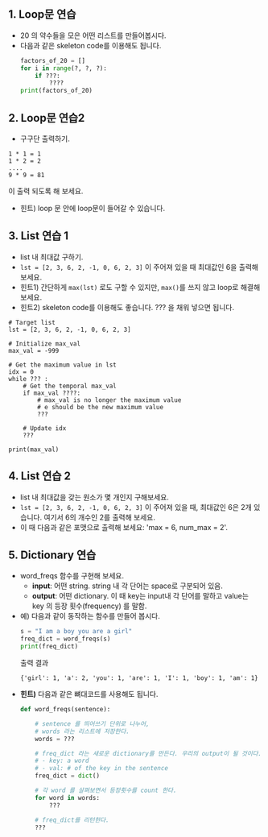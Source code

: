 ## 1. Loop문 연습
- 20 의 약수들을 모은 어떤 리스트를 만들어봅시다.
- 다음과 같은 skeleton code를 이용해도 됩니다.
	```python
	factors_of_20 = []
	for i in range(?, ?, ?):
	    if ???:
	        ????
	print(factors_of_20)
	```

## 2. Loop문 연습2
- 구구단 출력하기.
```
1 * 1 = 1
1 * 2 = 2
....
9 * 9 = 81
```
이 출력 되도록 해 보세요.

- 힌트) loop 문 안에 loop문이 들어갈 수 있습니다.

## 3. List 연습 1
- list 내 최대값 구하기. 
- `lst = [2, 3, 6, 2, -1, 0, 6, 2, 3]` 이 주어져 있을 때 최대값인 6을 출력해보세요.
- 힌트1) 간단하게 `max(lst)` 로도 구할 수 있지만, `max()`를 쓰지 않고 loop로 해결해 보세요.
- 힌트2) skeleton code를 이용해도 좋습니다. ??? 을 채워 넣으면 됩니다.

```
# Target list
lst = [2, 3, 6, 2, -1, 0, 6, 2, 3]

# Initialize max_val
max_val = -999

# Get the maximum value in lst
idx = 0
while ??? :
    # Get the temporal max_val
    if max_val ????:
        # max_val is no longer the maximum value
        # e should be the new maximum value
        ???
	
    # Update idx
    ???

print(max_val)
```

## 4. List 연습 2
- list 내 최대값을 갖는 원소가 몇 개인지 구해보세요.
- `lst = [2, 3, 6, 2, -1, 0, 6, 2, 3]` 이 주어져 있을 때, 최대값인 6은 2개 있습니다. 여기서 6의 개수인 2를 출력해 보세요.
- 이 때 다음과 같은 포맷으로 출력해 보세요: 'max = 6, num_max = 2'.

## 5. Dictionary 연습
- word_freqs 함수를 구현해 보세요.
    - **input**: 어떤 string. string 내 각 단어는 space로 구분되어 있음.
    - **output**: 어떤 dictionary. 이 때 key는 input내 각 단어를 말하고 value는 key 의 등장 횟수(frequency) 를 말함.
- 예) 다음과 같이 동작하는 함수를 만들어 봅시다.
    ```python
    s = "I am a boy you are a girl"
    freq_dict = word_freqs(s)
    print(freq_dict)
    ```
    출력 결과
    ```
    {'girl': 1, 'a': 2, 'you': 1, 'are': 1, 'I': 1, 'boy': 1, 'am': 1}
    ```
- **힌트)** 다음과 같은 뼈대코드를 사용해도 됩니다.
    ```python
    def word_freqs(sentence):

        # sentence 를 띄어쓰기 단위로 나누어, 
        # words 라는 리스트에 저장한다.
        words = ???

        # freq_dict 라는 새로운 dictionary를 만든다. 우리의 output이 될 것이다.
        # - key: a word
        # - val: # of the key in the sentence
        freq_dict = dict()

        # 각 word 를 살펴보면서 등장횟수를 count 한다.
        for word in words:
        	???

        # freq_dict를 리턴한다.
        ???
    ```
